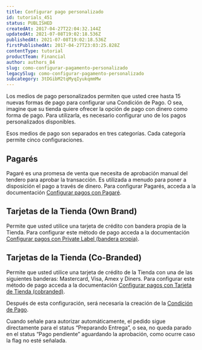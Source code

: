 ```yaml
---
title: Configurar pago personalizado
id: tutorials_451
status: PUBLISHED
createdAt: 2017-04-27T22:04:32.144Z
updatedAt: 2021-07-08T19:02:18.536Z
publishedAt: 2021-07-08T19:02:18.536Z
firstPublishedAt: 2017-04-27T23:03:25.828Z
contentType: tutorial
productTeam: Financial
author: authors_84
slug: como-configurar-pagamento-personalizado
legacySlug: como-configurar-pagamento-personalizado
subcategory: 3tDGibM2tqMyqIyukqmmMw
---
```


Los medios de pago personalizados permiten que usted cree hasta 15 nuevas formas de pago para configurar una Condición de Pago. O sea, imagine que su tienda quiere ofrecer la opción de pago con dinero como forma de pago. Para utilizarla, es necesario configurar uno de los pagos personalizados disponibles.

Esos medios de pago son separados en tres categorías. Cada categoría permite cinco configuraciones.

## Pagarés

Pagaré es una promesa de venta que necesita de aprobación manual del tendero para aprobar la transacción. Es utilizada a menudo para poner a disposición el pago a través de dinero. Para configurar Pagarés, acceda a la documentación [Configurar pagos con Pagaré](https://help.vtex.com/es/tutorial/configurar-pagamentos-com-promissoria--5pW7avTwtyQcMu4uiW8quQ?&utm_source=autocomplete).

## Tarjetas de la Tienda (Own Brand)

Permite que usted utilice una tarjeta de crédito con bandera propia de la Tienda. Para configurar este método de pago acceda a la documentación [Configurar pagos con Private Label (bandera propia)](https://help.vtex.com/es/tutorial/configurar-pagamentos-com-cartoes-de-loja-bandeira-propria--428FgVdSGQUeAOoogkaIw4?&utm_source=autocomplete).

## Tarjetas de la Tienda (Co-Branded)

Permite que usted utilice una tarjeta de crédito de la Tienda con una de las siguientes banderas: Mastercard, Visa, Amex y Diners. Para configurar este método de pago acceda a la documentación [Configurar pagos con Tarjeta de Tienda (cobranded)](https://help.vtex.com/es/tutorial/configurar-pagamentos-com-cartoes-de-loja-cobranded--jrkLK41IjuquUmyKUi86Q?&utm_source=autocomplete).

Después de esta configuración, será necesaria la creación de la [Condición de Pago](https://help.vtex.com/es/tutorial/condiciones-de-pago--tutorials_455).

<div class="alert alert-warning">
Cuando señale para autorizar automáticamente, el pedido sigue directamente para el status “Preparando Entrega”, o sea, no queda parado en el status “Pago pendiente” aguardando la aprobación, como ocurre caso la flag no esté señalada.
  </div>
